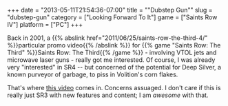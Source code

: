 +++
date = "2013-05-11T21:54:36-07:00"
title = "\"Dubstep Gun\""
slug = "dubstep-gun"
category = ["Looking Forward To It"]
game = ["Saints Row IV"]
platform = ["PC"]
+++

Back in 2001, a {{% abslink href="2011/06/25/saints-row-the-third-4/" %}}particular promo video{{% /abslink %}} for {{% game "Saints Row: The Third" %}}Saints Row: The Third{{% /game %}} - involving VTOL jets and microwave laser guns - really got me interested.  Of course, I was already very "interested" in SR4 -- but concerned of the potential for Deep Silver, a known purveyor of garbage, to piss in Volition's corn flakes.

That's where <a href="http://www.joystiq.com/2013/05/09/saints-row-4s-pax-east-presentation-dubstep-gun/">this video</a> comes in.  Concerns assuaged.  I don't care if this is really just SR3 with new features and content; I am <i>awesome</i> with that.
